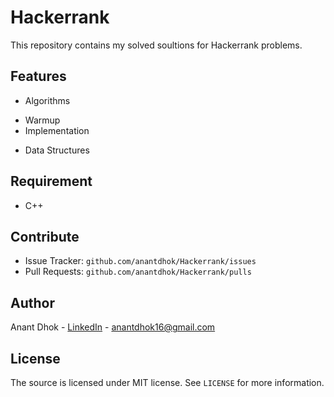 # Hackerrank

This repository contains my solved soultions for Hackerrank problems.


## Features

- Algorithms
* Warmup
* Implementation
- Data Structures


## Requirement
- C++


## Contribute

- Issue Tracker: `github.com/anantdhok/Hackerrank/issues`
- Pull Requests: `github.com/anantdhok/Hackerrank/pulls`

  
## Author

Anant Dhok - [LinkedIn](https://www.linkedin.com/in/anantdhok-444701/) - anantdhok16@gmail.com


## License

The source is licensed under MIT license. See `LICENSE` for more information.

